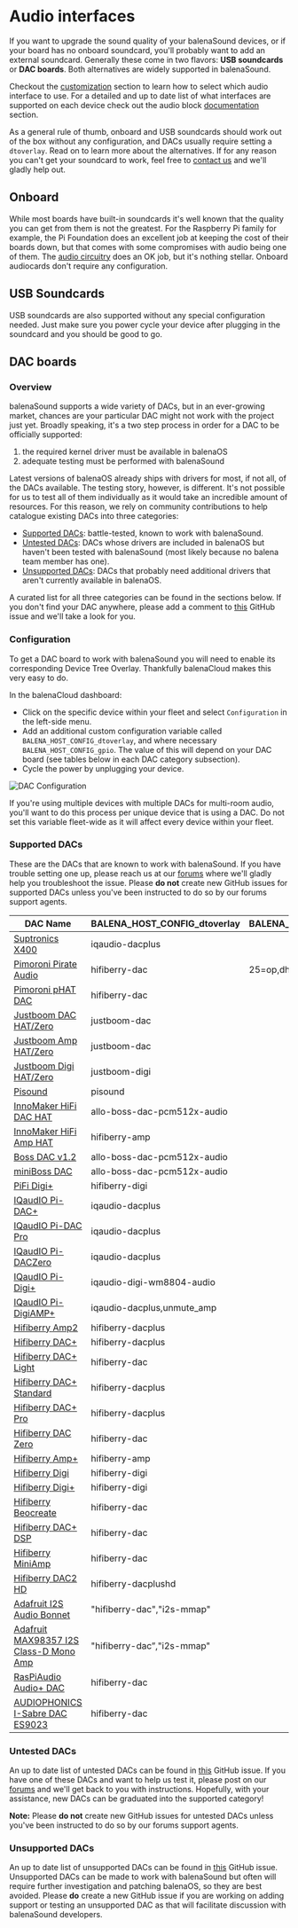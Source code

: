 # Audio interfaces

If you want to upgrade the sound quality of your balenaSound devices, or if your board has no onboard soundcard, you'll probably want to add an external soundcard. Generally these come in two flavors: **USB soundcards** or **DAC boards**. Both alternatives are widely supported in balenaSound.

Checkout the [customization](https://balena-sound.pages.dev/customization) section to learn how to select which audio interface to use. For a detailed and up to date list of what interfaces are supported on each device check out the audio block [documentation](https://github.com/balenablocks/audio#supported-devices) section.

As a general rule of thumb, onboard and USB soundcards should work out of the box without any configuration, and DACs usually require setting a `dtoverlay`. Read on to learn more about the alternatives. If for any reason you can't get your soundcard to work, feel free to [contact us](https://balena-sound.pages.dev/support#contact-us) and we'll gladly help out.

## Onboard

While most boards have built-in soundcards it's well known that the quality you can get from them is not the greatest. For the Raspberry Pi family for example, the Pi Foundation does an excellent job at keeping the cost of their boards down, but that comes with some compromises with audio being one of them. The [audio circuitry](https://hackaday.com/2018/07/13/behind-the-pin-how-the-raspberry-pi-gets-its-audio/) does an OK job, but it's nothing stellar. Onboard audiocards don't require any configuration.

## USB Soundcards

USB soundcards are also supported without any special configuration needed. Just make sure you power cycle your device after plugging in the soundcard and you should be good to go.

## DAC boards

### Overview

balenaSound supports a wide variety of DACs, but in an ever-growing market, chances are your particular DAC might not work with the project just yet. Broadly speaking, it's a two step process in order for a DAC to be officially supported:

1. the required kernel driver must be available in balenaOS
2. adequate testing must be performed with balenaSound

Latest versions of balenaOS already ships with drivers for most, if not all, of the DACs available. The testing story, however, is different. It's not possible for us to test all of them individually as it would take an incredible amount of resources. For this reason, we rely on community contributions to help catalogue existing DACs into three categories:

- [Supported DACs](https://balena-sound.pages.dev/audio-interfaces#Supported-DACs): battle-tested, known to work with balenaSound.
- [Untested DACs](https://balena-sound.pages.dev/audio-interfaces#Untested-DACs): DACs whose drivers are included in balenaOS but haven't been tested with balenaSound (most likely because no balena team member has one).
- [Unsupported DACs](https://balena-sound.pages.dev/audio-interfaces#Unsupported-DACs): DACs that probably need additional drivers that aren't currently available in balenaOS.

A curated list for all three categories can be found in the sections below. If you don't find your DAC anywhere, please add a comment to [this](https://github.com/balena-labs-projects/balena-sound/issues/439) GitHub issue and we'll take a look for you.

### Configuration

To get a DAC board to work with balenaSound you will need to enable its corresponding Device Tree Overlay. Thankfully balenaCloud makes this very easy to do.

In the balenaCloud dashboard:

- Click on the specific device within your fleet and select `Configuration` in the left-side menu.
- Add an additional custom configuration variable called `BALENA_HOST_CONFIG_dtoverlay`, and where necessary `BALENA_HOST_CONFIG_gpio`. The value of this will depend on your DAC board (see tables below in each DAC category subsection).
- Cycle the power by unplugging your device.

![DAC Configuration](https://github.com/theoisadoor/balena-sound/blob/db9517aa1c356c503f3fff95dfed19f31d1576fb/docs/images/dac-vars.png)

If you're using multiple devices with multiple DACs for multi-room audio, you'll want to do this process per unique device that is using a DAC. Do not set this variable fleet-wide as it will affect every device within your fleet.

### Supported DACs

These are the DACs that are known to work with balenaSound. If you have trouble setting one up, please reach us at our [forums](https://forums.balena.io/) where we'll gladly help you troubleshoot the issue. Please **do not** create new GitHub issues for supported DACs unless you've been instructed to do so by our forums support agents.

| DAC Name                                     | BALENA_HOST_CONFIG_dtoverlay | BALENA_HOST_CONFIG_gpio |
| -------------------------------------------- | ---------------------------- | ----------------------- |
| [Suptronics X400][1]                         | iqaudio-dacplus              |                         |
| [Pimoroni Pirate Audio][12]                  | hifiberry-dac                | 25=op,dh                |
| [Pimoroni pHAT DAC][2]                       | hifiberry-dac                |                         |
| [Justboom DAC HAT/Zero][3]                   | justboom-dac                 |                         |
| [Justboom Amp HAT/Zero][30]                  | justboom-dac                 |                         |
| [Justboom Digi HAT/Zero][25]                 | justboom-digi                |                         |
| [Pisound][4]                                 | pisound                      |                         |
| [InnoMaker HiFi DAC HAT][8]                  | allo-boss-dac-pcm512x-audio  |                         |
| [InnoMaker HiFi Amp HAT][35]                 | hifiberry-amp                |                         |
| [Boss DAC v1.2][29]                          | allo-boss-dac-pcm512x-audio  |                         |
| [miniBoss DAC][10]                           | allo-boss-dac-pcm512x-audio  |                         |
| [PiFi Digi+][11]                             | hifiberry-digi               |                         |
| [IQaudIO Pi-DAC+][13]                        | iqaudio-dacplus              |                         |
| [IQaudIO Pi-DAC Pro][31]                     | iqaudio-dacplus              |                         |
| [IQaudIO Pi-DACZero][32]                     | iqaudio-dacplus              |                         |
| [IQaudIO Pi-Digi+][33]                       | iqaudio-digi-wm8804-audio    |                         |
| [IQaudIO Pi-DigiAMP+][34]                    | iqaudio-dacplus,unmute_amp   |                         |
| [Hifiberry Amp2][14]                         | hifiberry-dacplus            |                         |
| [Hifiberry DAC+][6]                          | hifiberry-dacplus            |                         |
| [Hifiberry DAC+ Light][15]                   | hifiberry-dac                |                         |
| [Hifiberry DAC+ Standard][16]                | hifiberry-dacplus            |                         |
| [Hifiberry DAC+ Pro][17]                     | hifiberry-dacplus            |                         |
| [Hifiberry DAC Zero][18]                     | hifiberry-dac                |                         |
| [Hifiberry Amp+][19]                         | hifiberry-amp                |                         |
| [Hifiberry Digi][20]                         | hifiberry-digi               |                         |
| [Hifiberry Digi+][21]                        | hifiberry-digi               |                         |
| [Hifiberry Beocreate][22]                    | hifiberry-dac                |                         |
| [Hifiberry DAC+ DSP][23]                     | hifiberry-dac                |                         |
| [Hifiberry MiniAmp][24]                      | hifiberry-dac                |                         |
| [Hifiberry DAC2 HD][27]                      | hifiberry-dacplushd          |                         |
| [Adafruit I2S Audio Bonnet][26]              | "hifiberry-dac","i2s-mmap"   |                         |
| [Adafruit MAX98357 I2S Class-D Mono Amp][28] | "hifiberry-dac”,"i2s-mmap"   |                         |
| [RasPiAudio Audio+ DAC][37]                  | hifiberry-dac                |                         |
| [AUDIOPHONICS I-Sabre DAC ES9023][39]        | hifiberry-dac                |                         |

[1]: http://www.suptronics.com/Xseries/x400.html
[2]: https://shop.pimoroni.com/products/phat-dac
[3]: https://uk.pi-supply.com/products/justboom-dac-hat
[4]: https://blokas.io/pisound/
[5]: https://forums.balena.io/t/regarding-dac-installation-on-balenasound-project/45568/27
[6]: https://www.hifiberry.com/products/dacplus/
[7]: https://forums.balena.io/t/no-sound-from-dac/61343/5
[8]: http://www.inno-maker.com/product/hifi-dac-hat/
[9]: https://github.com/balena-io-experimental/balena-sound/pull/98
[10]: https://allo.com/sparky/miniboss-rpi-zero.html
[11]: http://www.kumantech.com/kuman-sc07-raspberry-pi-hifi-digi-digital-sound-card-i2s-spdif-optical-fiber-for-raspberry-pi-3-2-model-b-b-sc07_p0041.html
[12]: https://shop.pimoroni.com/collections/pirate-audio
[13]: https://www.raspberrypi.org/products/iqaudio-dac-plus/
[14]: https://www.hifiberry.com/shop/boards/hifiberry-amp2/
[15]: https://www.hifiberry.com/shop/boards/hifiberry-dac-light/
[16]: https://www.hifiberry.com/shop/boards/hifiberry-dacplus-rca-version/
[17]: https://www.hifiberry.com/shop/boards/hifiberry-dac-pro/
[18]: https://www.hifiberry.com/shop/boards/hifiberry-dac-zero/
[19]: https://www.hifiberry.com/products/ampplus/
[20]: https://www.hifiberry.com/products/digi/
[21]: https://www.hifiberry.com/products/digiplus/
[22]: https://www.hifiberry.com/beocreate/
[23]: https://www.hifiberry.com/shop/boards/hifiberry-dac-dsp/
[24]: https://www.hifiberry.com/shop/boards/miniamp/
[25]: https://uk.pi-supply.com/products/justboom-digi-hat
[26]: https://www.adafruit.com/product/4037
[27]: https://www.hifiberry.com/shop/boards/hifiberry-dac2-hd/
[28]: https://learn.adafruit.com/adafruit-max98357-i2s-class-d-mono-amp
[29]: https://allo.com/sparky/boss-dac.html
[30]: https://uk.pi-supply.com/products/justboom-amp-hat
[31]: https://www.raspberrypi.org/products/iqaudio-dac-pro/
[32]: http://www.thepilocator.com/Product/Info/iqaudio-pi-daczero-full-hd-audio-card-mmp
[33]: https://shop.pimoroni.com/products/pi-digi?variant=33370425994
[34]: https://www.raspberrypi.org/products/iqaudio-digiamp-plus/
[35]: https://www.inno-maker.com/product/hifi-amp-hat/
[36]: https://github.com/balena-io-experimental/balena-sound/issues/385
[37]: https://raspiaudio.com/produit/audio
[38]: https://github.com/balena-io-experimental/balena-sound/issues/355
[39]: https://www.audiophonics.fr/fr/dac-et-interfaces-pour-raspberry-pi/audiophonics-i-sabre-dac-es9023-tcxo-raspberry-pi-a-b-20-i2s-p-9978.html
[40]: https://github.com/balena-io-experimental/balena-sound/issues/345

### Untested DACs

An up to date list of untested DACs can be found in [this](https://github.com/balena-io-experimental/balena-sound/issues/439) GitHub issue. If you have one of these DACs and want to help us test it, please post on our [forums](https://forums.balena.io/) and we'll get back to you with instructions. Hopefully, with your assistance, new DACs can be graduated into the supported category!

**Note:** Please **do not** create new GitHub issues for untested DACs unless you've been instructed to do so by our forums support agents.

### Unsupported DACs

An up to date list of unsupported DACs can be found in [this](https://github.com/balena-io-experimental/balena-sound/issues/439) GitHub issue. Unsupported DACs can be made to work with balenaSound but often will require further investigation and patching balenaOS, so they are best avoided. Please **do** create a new GitHub issue if you are working on adding support or testing an unsupported DAC as that will facilitate discussion with balenaSound developers.
